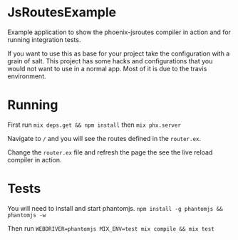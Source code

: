 # JsRoutesExample

Example application to show the phoenix-jsroutes compiler in action and for
running integration tests.

If you want to use this as base for your project take the configuration with a grain
of salt. This project has some hacks and configurations that you would not want
to use in a normal app. Most of it is due to the travis environment.

# Running

First run `mix deps.get && npm install` then `mix phx.server`

Navigate to `/` and you will see the routes defined in the `router.ex`.

Change the `router.ex` file and refresh the page the see the live reload compiler in action.

# Tests

You will need to install and start phantomjs. `npm install -g phantomjs && phantomjs -w`

Then run `WEBDRIVER=phantomjs MIX_ENV=test mix compile && mix test`
